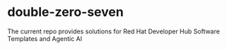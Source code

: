 # double-zero-seven
The current repo provides solutions for Red Hat Developer Hub Software Templates and Agentic AI
